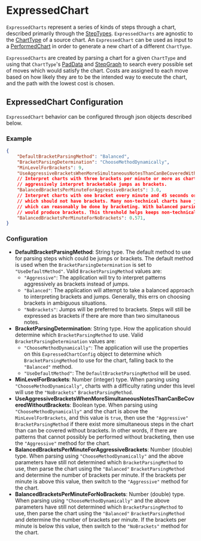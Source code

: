 # ExpressedChart

`ExpressedCharts` represent a series of kinds of steps through a chart, described primarily through the [StepTypes](StepTypes.md). `ExpressedCharts` are agnostic to the [ChartType](ChartType.md) of a source chart. An `ExpressedChart` can be used as input to a [PerformedChart](PerformedChart.md) in order to generate a new chart of a different `ChartType`.

`ExpressedCharts` are created by parsing a chart for a given `ChartType` and using that `ChartType`'s [PadData](PadData.md) and [StepGraph](StepGraphs.md) to search every possible set of moves which would satisfy the chart. Costs are assigned to each move based on how likely they are to be the intended way to execute the chart, and the path with the lowest cost is chosen.

## ExpressedChart Configuration

`ExpressedChart` behavior can be configured through json objects described below.

### Example

```json
{
	"DefaultBracketParsingMethod": "Balanced",
	"BracketParsingDetermination": "ChooseMethodDynamically",
	"MinLevelForBrackets": 9,
	"UseAggressiveBracketsWhenMoreSimultaneousNotesThanCanBeCoveredWithoutBrackets": true,
	// Interpret charts with three brackets per minute or more as charts which should
	// aggressively interpret bracketable jumps as brackets.
	"BalancedBracketsPerMinuteForAggressiveBrackets": 3.0,
	// Interpret charts with one bracket every minute and 45 seconds or less as charts
	// which should not have brackets. Many non-technical charts have jumps which patterns
	// which can reasonably be done by bracketing. With balanced parsing, these charts
	// would produce brackets. This threshold helps keeps non-technical charts bracket-free.
	"BalancedBracketsPerMinuteForNoBrackets": 0.571,
}
```

### Configuration

- **DefaultBracketParsingMethod**: String type. The default method to use for parsing steps which could be jumps or brackets. The default method is used when the `BracketParsingDetermination` is set to `"UseDefaultMethod"`. Valid `BracketParsingMethod` values are:
	- `"Aggressive"`: The application will try to interpret patterns aggressively as brackets instead of jumps.
	- `"Balanced"`: The application will attempt to take a balanced approach to interpreting brackets and jumps. Generally, this errs on choosing brackets in ambiguous situations.
	- `"NoBrackets"`: Jumps will be preferred to brackets. Steps will still be expressed as brackets if there are more than two simultaneous notes.
- **BracketParsingDetermination**: String type. How the application should determine which `BracketParsingMethod` to use. Valid `BracketParsingDetermination` values are:
	- `"ChooseMethodDynamically"`: The application will use the properties on this `ExpressedChartConfig` object to determine which `BracketParsingMethod` to use for the chart, falling back to the `"Balanced"` method.
	- `"UseDefaultMethod"`: The `DefaultBracketParsingMethod` will be used.
- **MinLevelForBrackets**: Number (integer) type. When parsing using `"ChooseMethodDynamically"`, charts with a difficulty rating under this level will use the `"NoBrackets"` `BracketParsingMethod`.
- **UseAggressiveBracketsWhenMoreSimultaneousNotesThanCanBeCoveredWithoutBrackets**: Boolean type. When parsing using `"ChooseMethodDynamically"` and the chart is above the `MinLevelForBrackets`, and this value is `true`, then use the `"Aggressive"` `BracketParsingMethod` if there exist more simultaneous steps in the chart than can be covered without brackets. In other words, if there are patterns that cannot possibly be performed without bracketing, then use the `"Aggressive"` method for the chart.
- **BalancedBracketsPerMinuteForAggressiveBrackets**: Number (double) type. When parsing using `"ChooseMethodDynamically"` and the above parameters have still not determined which `BracketParsingMethod` to use, then parse the chart using the `"Balanced"` `BracketParsingMethod` and determine the number of brackets per minute. If the brackets per minute is above this value, then switch to the `"Aggressive"` method for the chart.
- **BalancedBracketsPerMinuteForNoBrackets**: Number (double) type. When parsing using `"ChooseMethodDynamically"` and the above parameters have still not determined which `BracketParsingMethod` to use, then parse the chart using the `"Balanced"` `BracketParsingMethod` and determine the number of brackets per minute. If the brackets per minute is below this value, then switch to the `"NoBrackets"` method for the chart.